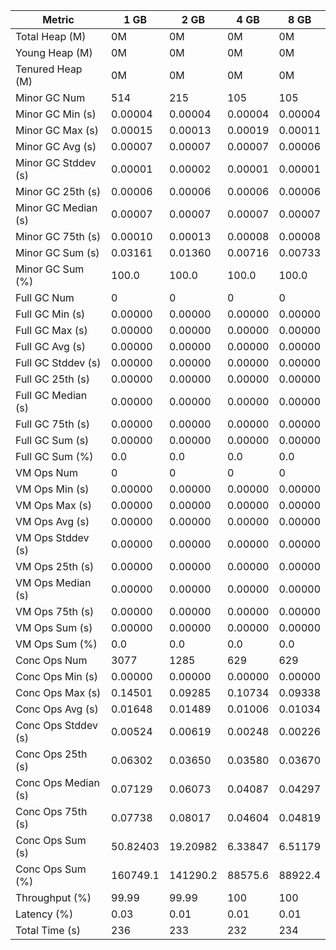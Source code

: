 | Metric | 1 GB | 2 GB | 4 GB | 8 GB |
|------|----|----|----|----|
| Total Heap (M) | 0M | 0M | 0M | 0M |
| Young Heap (M) | 0M | 0M | 0M | 0M |
| Tenured Heap (M) | 0M | 0M | 0M | 0M |
| Minor GC Num | 514 | 215 | 105 | 105 |
| Minor GC Min (s) | 0.00004 | 0.00004 | 0.00004 | 0.00004 |
| Minor GC Max (s) | 0.00015 | 0.00013 | 0.00019 | 0.00011 |
| Minor GC Avg (s) | 0.00007 | 0.00007 | 0.00007 | 0.00006 |
| Minor GC Stddev (s) | 0.00001 | 0.00002 | 0.00001 | 0.00001 |
| Minor GC 25th (s) | 0.00006 | 0.00006 | 0.00006 | 0.00006 |
| Minor GC Median (s) | 0.00007 | 0.00007 | 0.00007 | 0.00007 |
| Minor GC 75th (s) | 0.00010 | 0.00013 | 0.00008 | 0.00008 |
| Minor GC Sum (s) | 0.03161 | 0.01360 | 0.00716 | 0.00733 |
| Minor GC Sum (%) | 100.0 | 100.0 | 100.0 | 100.0 |
| Full GC Num | 0 | 0 | 0 | 0 |
| Full GC Min (s) | 0.00000 | 0.00000 | 0.00000 | 0.00000 |
| Full GC Max (s) | 0.00000 | 0.00000 | 0.00000 | 0.00000 |
| Full GC Avg (s) | 0.00000 | 0.00000 | 0.00000 | 0.00000 |
| Full GC Stddev (s) | 0.00000 | 0.00000 | 0.00000 | 0.00000 |
| Full GC 25th (s) | 0.00000 | 0.00000 | 0.00000 | 0.00000 |
| Full GC Median (s) | 0.00000 | 0.00000 | 0.00000 | 0.00000 |
| Full GC 75th (s) | 0.00000 | 0.00000 | 0.00000 | 0.00000 |
| Full GC Sum (s) | 0.00000 | 0.00000 | 0.00000 | 0.00000 |
| Full GC Sum (%) | 0.0 | 0.0 | 0.0 | 0.0 |
| VM Ops Num | 0 | 0 | 0 | 0 |
| VM Ops Min (s) | 0.00000 | 0.00000 | 0.00000 | 0.00000 |
| VM Ops Max (s) | 0.00000 | 0.00000 | 0.00000 | 0.00000 |
| VM Ops Avg (s) | 0.00000 | 0.00000 | 0.00000 | 0.00000 |
| VM Ops Stddev (s) | 0.00000 | 0.00000 | 0.00000 | 0.00000 |
| VM Ops 25th (s) | 0.00000 | 0.00000 | 0.00000 | 0.00000 |
| VM Ops Median (s) | 0.00000 | 0.00000 | 0.00000 | 0.00000 |
| VM Ops 75th (s) | 0.00000 | 0.00000 | 0.00000 | 0.00000 |
| VM Ops Sum (s) | 0.00000 | 0.00000 | 0.00000 | 0.00000 |
| VM Ops Sum (%) | 0.0 | 0.0 | 0.0 | 0.0 |
| Conc Ops Num | 3077 | 1285 | 629 | 629 |
| Conc Ops Min (s) | 0.00000 | 0.00000 | 0.00000 | 0.00000 |
| Conc Ops Max (s) | 0.14501 | 0.09285 | 0.10734 | 0.09338 |
| Conc Ops Avg (s) | 0.01648 | 0.01489 | 0.01006 | 0.01034 |
| Conc Ops Stddev (s) | 0.00524 | 0.00619 | 0.00248 | 0.00226 |
| Conc Ops 25th (s) | 0.06302 | 0.03650 | 0.03580 | 0.03670 |
| Conc Ops Median (s) | 0.07129 | 0.06073 | 0.04087 | 0.04297 |
| Conc Ops 75th (s) | 0.07738 | 0.08017 | 0.04604 | 0.04819 |
| Conc Ops Sum (s) | 50.82403 | 19.20982 | 6.33847 | 6.51179 |
| Conc Ops Sum (%) | 160749.1 | 141290.2 | 88575.6 | 88922.4 |
| Throughput (%) | 99.99 | 99.99 | 100 | 100 |
| Latency (%) | 0.03 | 0.01 | 0.01 | 0.01 |
| Total Time (s) | 236 | 233 | 232 | 234 |
